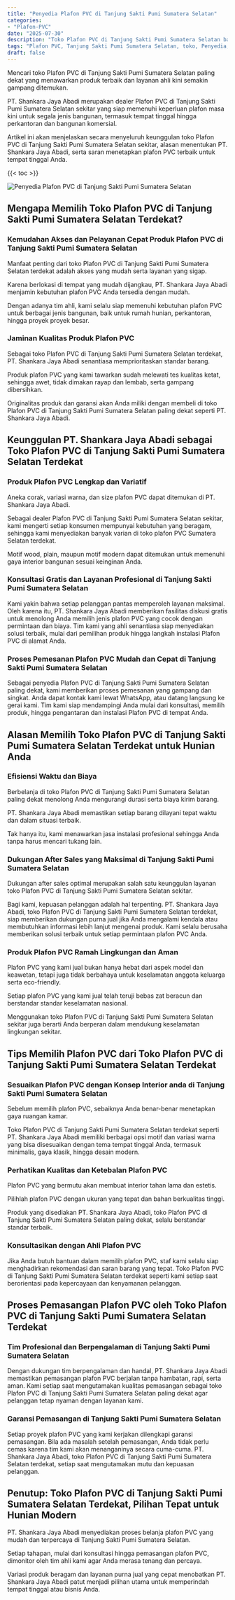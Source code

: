 ```yaml
---
title: "Penyedia Plafon PVC di Tanjung Sakti Pumi Sumatera Selatan"
categories: 
- "Plafon-PVC"
date: "2025-07-30"
description: "Toko Plafon PVC di Tanjung Sakti Pumi Sumatera Selatan bagi rumah, kantor, dan gerai. Produk unggulan, pilihan motif, warna menarik, beserta layanan penempatan oleh tenaga ahli berpengalaman dan kepastian resmi!|Servis distribusi Plafon PVC di Tanjung Sakti Pumi Sumatera Selatan bagi keperluan rumah, office, maupun gerai, dengan material terbaik dan penempatan oleh teknisi ahli dan jaminan resmi.|Solusi Plafon PVC di Tanjung Sakti Pumi Sumatera Selatan yang andal untuk tempat tinggal, kantor, dan gerai, dengan material unggulan dan pemasangan oleh teknisi berpengalaman dan kepastian resmi.|Penjualan Plafon PVC di Tanjung Sakti Pumi Sumatera Selatan bagi hunian, kantor, serta toko, dengan produk berkualitas dan instalasi oleh tenaga ahli ahli, disertai beserta jaminan resmi.}"
tags: "Plafon PVC, Tanjung Sakti Pumi Sumatera Selatan, toko, Penyedia, distributor"
draft: false
---
```


Mencari toko Plafon PVC di Tanjung Sakti Pumi Sumatera Selatan paling dekat yang menawarkan produk terbaik dan layanan ahli kini semakin gampang ditemukan.

PT. Shankara Jaya Abadi merupakan dealer Plafon PVC di Tanjung Sakti Pumi Sumatera Selatan sekitar yang siap memenuhi keperluan plafon masa kini untuk segala jenis bangunan, termasuk tempat tinggal hingga perkantoran dan bangunan komersial.

Artikel ini akan menjelaskan secara menyeluruh keunggulan toko Plafon PVC di Tanjung Sakti Pumi Sumatera Selatan sekitar, alasan menentukan PT. Shankara Jaya Abadi, serta saran menetapkan plafon PVC terbaik untuk tempat tinggal Anda.

{{< toc >}}

![Penyedia Plafon PVC di Tanjung Sakti Pumi Sumatera Selatan](/images/Plafon-PVC/Penyedia-Plafon-PVC-di-Tanjung-Sakti-Pumi-Sumatera-Selatan.png)


## Mengapa Memilih Toko Plafon PVC di Tanjung Sakti Pumi Sumatera Selatan Terdekat?

### Kemudahan Akses dan Pelayanan Cepat Produk Plafon PVC di Tanjung Sakti Pumi Sumatera Selatan

Manfaat penting dari toko Plafon PVC di Tanjung Sakti Pumi Sumatera Selatan terdekat adalah akses yang mudah serta layanan yang sigap.

Karena berlokasi di tempat yang mudah dijangkau, PT. Shankara Jaya Abadi menjamin kebutuhan plafon PVC Anda tersedia dengan mudah.

Dengan adanya tim ahli, kami selalu siap memenuhi kebutuhan plafon PVC untuk berbagai jenis bangunan, baik untuk rumah hunian, perkantoran, hingga proyek proyek besar.

### Jaminan Kualitas Produk Plafon PVC

Sebagai toko Plafon PVC di Tanjung Sakti Pumi Sumatera Selatan terdekat, PT. Shankara Jaya Abadi senantiasa memprioritaskan standar barang.

Produk plafon PVC yang kami tawarkan sudah melewati tes kualitas ketat, sehingga awet, tidak dimakan rayap dan lembab, serta gampang dibersihkan.

Originalitas produk dan garansi akan Anda miliki dengan membeli di toko Plafon PVC di Tanjung Sakti Pumi Sumatera Selatan paling dekat seperti PT. Shankara Jaya Abadi.

## Keunggulan PT. Shankara Jaya Abadi sebagai Toko Plafon PVC di Tanjung Sakti Pumi Sumatera Selatan Terdekat

### Produk Plafon PVC Lengkap dan Variatif

Aneka corak, variasi warna, dan size plafon PVC dapat ditemukan di PT. Shankara Jaya Abadi.

Sebagai dealer Plafon PVC di Tanjung Sakti Pumi Sumatera Selatan sekitar, kami mengerti setiap konsumen mempunyai kebutuhan yang beragam, sehingga kami menyediakan banyak varian di toko plafon PVC Sumatera Selatan terdekat.

Motif wood, plain, maupun motif modern dapat ditemukan untuk memenuhi gaya interior bangunan sesuai keinginan Anda.

### Konsultasi Gratis dan Layanan Profesional di Tanjung Sakti Pumi Sumatera Selatan

Kami yakin bahwa setiap pelanggan pantas memperoleh layanan maksimal. Oleh karena itu, PT. Shankara Jaya Abadi memberikan fasilitas diskusi gratis untuk menolong Anda memilih jenis plafon PVC yang cocok dengan permintaan dan biaya. Tim kami yang ahli senantiasa siap menyediakan solusi terbaik, mulai dari pemilihan produk hingga langkah instalasi Plafon PVC di alamat Anda.

### Proses Pemesanan Plafon PVC Mudah dan Cepat di Tanjung Sakti Pumi Sumatera Selatan

Sebagai penyedia Plafon PVC di Tanjung Sakti Pumi Sumatera Selatan paling dekat, kami memberikan proses pemesanan yang gampang dan singkat. Anda dapat kontak kami lewat WhatsApp, atau datang langsung ke gerai kami. Tim kami siap mendampingi Anda mulai dari konsultasi, memilih produk, hingga pengantaran dan instalasi Plafon PVC di tempat Anda.

## Alasan Memilih Toko Plafon PVC di Tanjung Sakti Pumi Sumatera Selatan Terdekat untuk Hunian Anda

### Efisiensi Waktu dan Biaya

Berbelanja di toko Plafon PVC di Tanjung Sakti Pumi Sumatera Selatan paling dekat menolong Anda mengurangi durasi serta biaya kirim barang.

PT. Shankara Jaya Abadi memastikan setiap barang dilayani tepat waktu dan dalam situasi terbaik.

Tak hanya itu, kami menawarkan jasa instalasi profesional sehingga Anda tanpa harus mencari tukang lain.

### Dukungan After Sales yang Maksimal di Tanjung Sakti Pumi Sumatera Selatan

Dukungan after sales optimal merupakan salah satu keunggulan layanan toko Plafon PVC di Tanjung Sakti Pumi Sumatera Selatan sekitar.

Bagi kami, kepuasan pelanggan adalah hal terpenting. PT. Shankara Jaya Abadi, toko Plafon PVC di Tanjung Sakti Pumi Sumatera Selatan terdekat, siap memberikan dukungan purna jual jika Anda mengalami kendala atau membutuhkan informasi lebih lanjut mengenai produk. Kami selalu berusaha memberikan solusi terbaik untuk setiap permintaan plafon PVC Anda.

### Produk Plafon PVC Ramah Lingkungan dan Aman

Plafon PVC yang kami jual bukan hanya hebat dari aspek model dan keawetan, tetapi juga tidak berbahaya untuk keselamatan anggota keluarga serta eco-friendly.

Setiap plafon PVC yang kami jual telah teruji bebas zat beracun dan berstandar standar keselamatan nasional.

Menggunakan toko Plafon PVC di Tanjung Sakti Pumi Sumatera Selatan sekitar juga berarti Anda berperan dalam mendukung keselamatan lingkungan sekitar.

## Tips Memilih Plafon PVC dari Toko Plafon PVC di Tanjung Sakti Pumi Sumatera Selatan Terdekat

### Sesuaikan Plafon PVC dengan Konsep Interior anda di Tanjung Sakti Pumi Sumatera Selatan

Sebelum memilih plafon PVC, sebaiknya Anda benar-benar menetapkan gaya ruangan kamar.

Toko Plafon PVC di Tanjung Sakti Pumi Sumatera Selatan terdekat seperti PT. Shankara Jaya Abadi memiliki berbagai opsi motif dan variasi warna yang bisa disesuaikan dengan tema tempat tinggal Anda, termasuk minimalis, gaya klasik, hingga desain modern.

### Perhatikan Kualitas dan Ketebalan Plafon PVC

Plafon PVC yang bermutu akan membuat interior tahan lama dan estetis.

Pilihlah plafon PVC dengan ukuran yang tepat dan bahan berkualitas tinggi.

Produk yang disediakan PT. Shankara Jaya Abadi, toko Plafon PVC di Tanjung Sakti Pumi Sumatera Selatan paling dekat, selalu berstandar standar terbaik.

### Konsultasikan dengan Ahli Plafon PVC

Jika Anda butuh bantuan dalam memilih plafon PVC, staf kami selalu siap menghadirkan rekomendasi dan saran barang yang tepat. Toko Plafon PVC di Tanjung Sakti Pumi Sumatera Selatan terdekat seperti kami setiap saat berorientasi pada kepercayaan dan kenyamanan pelanggan.

## Proses Pemasangan Plafon PVC oleh Toko Plafon PVC di Tanjung Sakti Pumi Sumatera Selatan Terdekat

### Tim Profesional dan Berpengalaman di Tanjung Sakti Pumi Sumatera Selatan

Dengan dukungan tim berpengalaman dan handal, PT. Shankara Jaya Abadi memastikan pemasangan plafon PVC berjalan tanpa hambatan, rapi, serta aman. Kami setiap saat mengutamakan kualitas pemasangan sebagai toko Plafon PVC di Tanjung Sakti Pumi Sumatera Selatan paling dekat agar pelanggan tetap nyaman dengan layanan kami.

### Garansi Pemasangan di Tanjung Sakti Pumi Sumatera Selatan

Setiap proyek plafon PVC yang kami kerjakan dilengkapi garansi pemasangan. Bila ada masalah setelah pemasangan, Anda tidak perlu cemas karena tim kami akan menanganinya secara cuma-cuma. PT. Shankara Jaya Abadi, toko Plafon PVC di Tanjung Sakti Pumi Sumatera Selatan terdekat, setiap saat mengutamakan mutu dan kepuasan pelanggan.

## Penutup: Toko Plafon PVC di Tanjung Sakti Pumi Sumatera Selatan Terdekat, Pilihan Tepat untuk Hunian Modern

PT. Shankara Jaya Abadi menyediakan proses belanja plafon PVC yang mudah dan terpercaya di Tanjung Sakti Pumi Sumatera Selatan.

Setiap tahapan, mulai dari konsultasi hingga pemasangan plafon PVC, dimonitor oleh tim ahli kami agar Anda merasa tenang dan percaya.

Variasi produk beragam dan layanan purna jual yang cepat menobatkan PT. Shankara Jaya Abadi patut menjadi pilihan utama untuk memperindah tempat tinggal atau bisnis Anda.